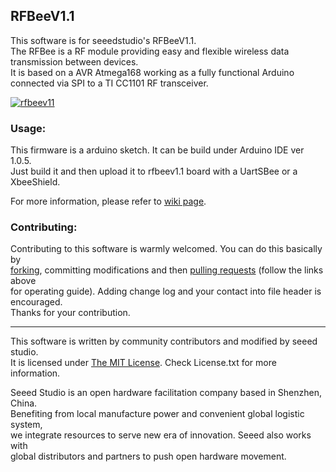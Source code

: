 RFBeeV1.1
---------------------------------------------------------

This software is for seeedstudio's RFBeeV1.1.<br>
The RFBee is a RF module providing easy and flexible wireless data transmission between devices.<br>
It is based on a AVR Atmega168 working as a fully functional Arduino connected via SPI to a TI CC1101 RF transceiver.<br>

[![rfbeev11](http://www.seeedstudio.com/depot/images/rfbee1.jpg)](http://www.seeedstudio.com/depot/rfbee-v11-wireless-arduino-compatible-node-p-614.html)


### Usage:
This firmware is a arduino sketch. It can be build under Arduino IDE ver 1.0.5.<br>
Just build it and then upload it to rfbeev1.1 board with a UartSBee or a XbeeShield.<br> 

For more information, please refer to [wiki page](http://www.seeedstudio.com/wiki/index.php?title=RFbee_V1.1_-_Wireless_Arduino_compatible_node).


### Contributing:
Contributing to this software is warmly welcomed. You can do this basically by<br>
[forking](https://help.github.com/articles/fork-a-repo), committing modifications and then [pulling requests](https://help.github.com/articles/using-pull-requests) (follow the links above<br>
for operating guide). Adding change log and your contact into file header is encouraged.<br>
Thanks for your contribution.
    
----

This software is written by community contributors and modified by seeed studio.<br>
It is licensed under [The MIT License](http://opensource.org/licenses/mit-license.php). Check License.txt for more information.<br>

Seeed Studio is an open hardware facilitation company based in Shenzhen, China. <br>
Benefiting from local manufacture power and convenient global logistic system, <br>
we integrate resources to serve new era of innovation. Seeed also works with <br>
global distributors and partners to push open hardware movement.<br>








